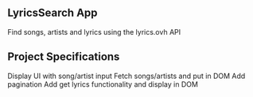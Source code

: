 ## LyricsSearch App

Find songs, artists and lyrics using the lyrics.ovh API

## Project Specifications

Display UI with song/artist input
Fetch songs/artists and put in DOM
Add pagination
Add get lyrics functionality and display in DOM
